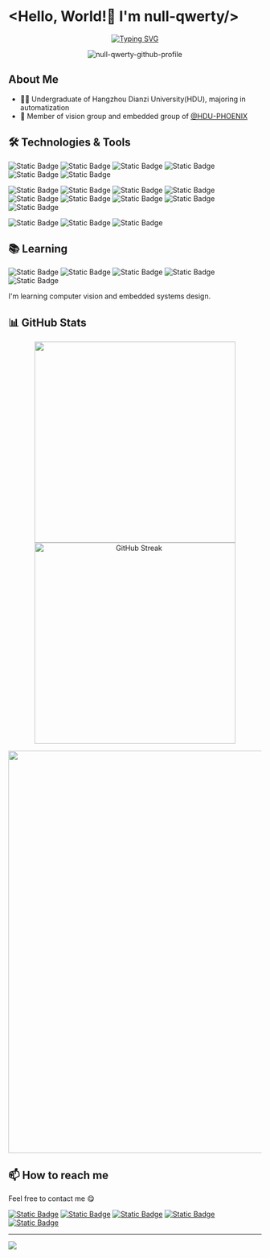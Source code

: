 # <Hello, World!👋 I'm null-qwerty/>

<p align="center">
<a href="https://git.io/typing-svg"><img src="https://readme-typing-svg.demolab.com?font=Fira+Code&pause=1000&center=true&vCenter=true&repeat=false&width=435&lines=Welcome+to+my+profile+page!" alt="Typing SVG" /></a>
</p>
<p align="center">
<img src="https://moe-counter-pi.vercel.app/get/@null-qwerty-github-profile" alt="null-qwerty-github-profile" />
</p>

## About Me

- 👨‍🎓 Undergraduate of Hangzhou Dianzi University(HDU), majoring in automatization
- 👥 Member of vision group and embedded group of [@HDU-PHOENIX](https://github.com/HDU-PHOENIX)

## 🛠️ Technologies & Tools

![Static Badge](https://img.shields.io/badge/languages-grey?style=for-the-badge)
![Static Badge](https://img.shields.io/badge/C-A8B9CC?style=for-the-badge&logo=C&logoColor=white)
![Static Badge](https://img.shields.io/badge/C%2B%2B-00599C?style=for-the-badge&logo=C%2B%2B&logoColor=white)
![Static Badge](https://img.shields.io/badge/Python-blue?style=for-the-badge&logo=python&logoColor=white)
![Static Badge](https://img.shields.io/badge/javascript-F7DF1E?style=for-the-badge&logo=javascript&logoColor=white)
![Static Badge](https://img.shields.io/badge/html5-E34F26?style=for-the-badge&logo=html5&logoColor=white)


![Static Badge](https://img.shields.io/badge/tools-grey?style=for-the-badge)
![Static Badge](https://img.shields.io/badge/git-F05032?style=for-the-badge&logo=git&logoColor=white)
![Static Badge](https://img.shields.io/badge/github-181717?style=for-the-badge&logo=github&logoColor=white)
![Static Badge](https://img.shields.io/badge/docker-2496ED?style=for-the-badge&logo=docker&logoColor=white)
![Static Badge](https://img.shields.io/badge/cmake-064F8C?style=for-the-badge&logo=cmake&logoColor=white)
![Static Badge](https://img.shields.io/badge/ros-22314E?style=for-the-badge&logo=ros&logoColor=white)
![Static Badge](https://img.shields.io/badge/vercel-000000?style=for-the-badge&logo=vercel&logoColor=white)
![Static Badge](https://img.shields.io/badge/hexo-0E83CD?style=for-the-badge&logo=hexo&logoColor=white)
![Static Badge](https://img.shields.io/badge/cloudflare-F38020?style=for-the-badge&logo=cloudflare&logoColor=white)

![Static Badge](https://img.shields.io/badge/os-grey?style=for-the-badge)
![Static Badge](https://img.shields.io/badge/ubuntu-E95420?style=for-the-badge&logo=ubuntu&logoColor=white)
![Static Badge](https://img.shields.io/badge/windows-blue?style=for-the-badge)

## 📚 Learning

![Static Badge](https://img.shields.io/badge/ros-22314E?style=for-the-badge&logo=ros&logoColor=white)
![Static Badge](https://img.shields.io/badge/opencv-5C3EE8?style=for-the-badge&logo=opencv&logoColor=white)
![Static Badge](https://img.shields.io/badge/pytorch-EE4C2C?style=for-the-badge&logo=pytorch&logoColor=white)
![Static Badge](https://img.shields.io/badge/stm32-03234B?style=for-the-badge&logo=stmicroelectronics&logoColor=white)
![Static Badge](https://img.shields.io/badge/freertos-green?style=for-the-badge)

I'm learning computer vision and embedded systems design.

## 📊 GitHub Stats

<p align="center">
<a href="https://github.com/anuraghazra/github-readme-stats"><img width=400 src="https://api-github-readme-stats.null-qwerty.top/api?username=null-qwerty&show_icons=true&hide_border=true&theme=transparent" /></a>
<a href="https://git.io/streak-stats"><img width=400 src="https://github-readme-streak-stats-seven-rho.vercel.app?user=null-qwerty&theme=transparent&hide_border=true" alt="GitHub Streak" /></a>
</p>
<p align="center">
<a href="https://github.com/Ashutosh00710/github-readme-activity-graph"><img width=800 src="https://github-readme-activity-graph-dun.vercel.app/graph?username=null-qwerty&theme=github-compact&hide_border=true&area=true" /></a>
</p>

## 📫 How to reach me

Feel free to contact me 😋

[![Static Badge](https://img.shields.io/badge/github-%40null--qwerty-181717)](https://github.com/null-qwerty)
[![Static Badge](https://img.shields.io/badge/telegram-%40null__qwerty-26A5E4)](https://t.me/null_qwerty)
[![Static Badge](https://img.shields.io/badge/discord-%40nullqwerty-5865F2)](https://discord.gg/BQKw9dsW)
[![Static Badge](https://img.shields.io/badge/email-null--qwerty%40outlook.com-8A4182)](mailto:null-qwerty@outlook.com)
[![Static Badge](https://img.shields.io/badge/personal_site-https%3A%2F%2Fblog.null--qwerty.work-blue)](https://blog.null-qwerty.work)


---

![](https://images.null-qwerty.work/blog/bg.webp)


